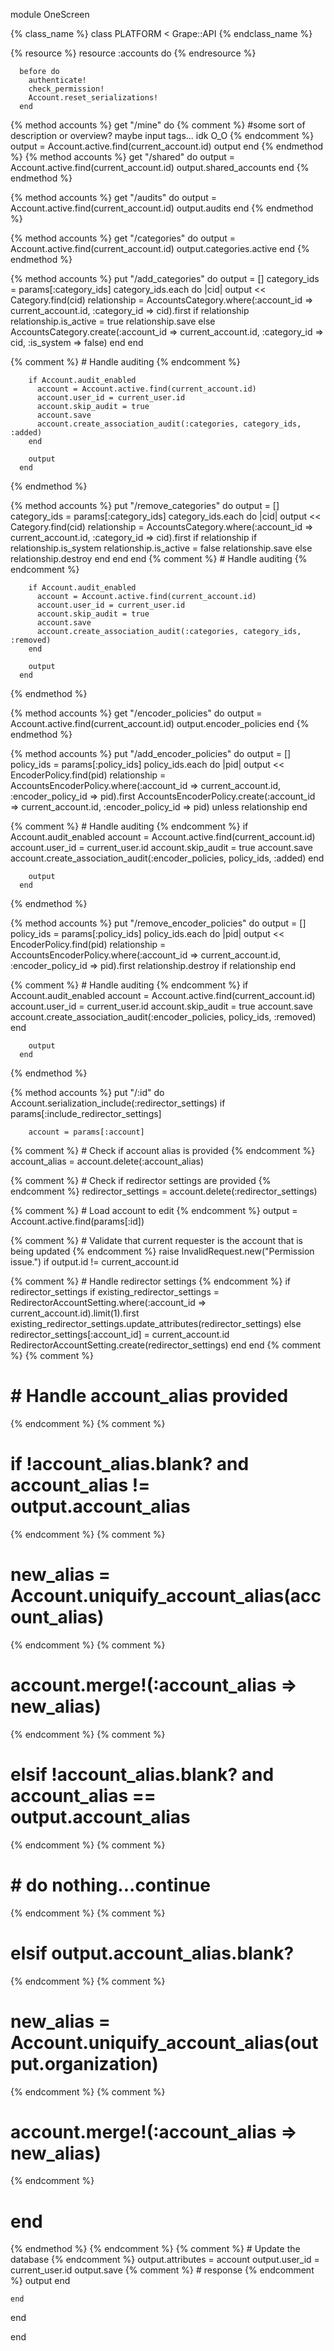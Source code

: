 module OneScreen

{% class_name %}
  class PLATFORM < Grape::API
{% endclass_name %}

{% resource %}
    resource :accounts do
{% endresource %}

      before do 
        authenticate!
        check_permission!
        Account.reset_serializations!
      end
{% method accounts %}
      get "/mine" do
{% comment %}
#some sort of description or overview? maybe input tags... idk O_O
{% endcomment %}
        output = Account.active.find(current_account.id)
        output
      end
{% endmethod %}
{% method accounts %}
      get "/shared" do
        output = Account.active.find(current_account.id)
        output.shared_accounts
      end
{% endmethod %}

{% method accounts %}
      get "/audits" do
        output = Account.active.find(current_account.id)
        output.audits
      end
{% endmethod %}

{% method accounts %}
      get "/categories" do
        output = Account.active.find(current_account.id)
        output.categories.active
      end
{% endmethod %}

{% method accounts %}
      put "/add_categories" do
        output = []
        category_ids = params[:category_ids]
        category_ids.each do |cid|
          output << Category.find(cid)
          relationship = AccountsCategory.where(:account_id => current_account.id, :category_id => cid).first
          if relationship
            relationship.is_active = true
            relationship.save
          else
            AccountsCategory.create(:account_id => current_account.id, :category_id => cid, :is_system => false)
          end
        end

{% comment %}
      # Handle auditing
{% endcomment %}

        if Account.audit_enabled
          account = Account.active.find(current_account.id)
          account.user_id = current_user.id
          account.skip_audit = true
          account.save
          account.create_association_audit(:categories, category_ids, :added)
        end

        output
      end
{% endmethod %}

{% method accounts %}
      put "/remove_categories" do
        output = []
        category_ids = params[:category_ids]
        category_ids.each do |cid|
          output << Category.find(cid)
          relationship = AccountsCategory.where(:account_id => current_account.id, :category_id => cid).first
          if relationship
            if relationship.is_system
              relationship.is_active = false
              relationship.save
            else
              relationship.destroy
            end
          end
        end
{% comment %}
        # Handle auditing
{% endcomment %}

        if Account.audit_enabled
          account = Account.active.find(current_account.id)
          account.user_id = current_user.id
          account.skip_audit = true
          account.save
          account.create_association_audit(:categories, category_ids, :removed)
        end

        output
      end
{% endmethod %}

{% method accounts %}
      get "/encoder_policies" do
        output = Account.active.find(current_account.id)
        output.encoder_policies
      end
{% endmethod %}

{% method accounts %}
      put "/add_encoder_policies" do
        output = []
        policy_ids = params[:policy_ids]
        policy_ids.each do |pid|
          output << EncoderPolicy.find(pid)
          relationship = AccountsEncoderPolicy.where(:account_id => current_account.id, :encoder_policy_id => pid).first
          AccountsEncoderPolicy.create(:account_id => current_account.id, :encoder_policy_id => pid) unless relationship
        end

{% comment %}
        # Handle auditing
{% endcomment %}
        if Account.audit_enabled
          account = Account.active.find(current_account.id)
          account.user_id = current_user.id
          account.skip_audit = true
          account.save
          account.create_association_audit(:encoder_policies, policy_ids, :added)
        end

        output
      end
{% endmethod %}

{% method accounts %}
      put "/remove_encoder_policies" do
        output = []
        policy_ids = params[:policy_ids]
        policy_ids.each do |pid|
          output << EncoderPolicy.find(pid)
          relationship = AccountsEncoderPolicy.where(:account_id => current_account.id, :encoder_policy_id => pid).first
          relationship.destroy if relationship
        end

{% comment %}
        # Handle auditing
{% endcomment %}
        if Account.audit_enabled
          account = Account.active.find(current_account.id)
          account.user_id = current_user.id
          account.skip_audit = true
          account.save
          account.create_association_audit(:encoder_policies, policy_ids, :removed)
        end

        output
      end
{% endmethod %}

{% method accounts %}
      put "/:id" do
        Account.serialization_include(:redirector_settings) if params[:include_redirector_settings]

        account = params[:account]

{% comment %}
        # Check if account alias is provided
{% endcomment %}
        account_alias = account.delete(:account_alias)

{% comment %}
        # Check if redirector settings are provided
{% endcomment %}
        redirector_settings = account.delete(:redirector_settings)

{% comment %}
        # Load account to edit
{% endcomment %}
        output = Account.active.find(params[:id])

{% comment %}
        # Validate that current requester is the account that is being updated
{% endcomment %}
        raise InvalidRequest.new("Permission issue.") if output.id != current_account.id

{% comment %}
        # Handle redirector settings
{% endcomment %}
        if redirector_settings
          if existing_redirector_settings = RedirectorAccountSetting.where(:account_id => current_account.id).limit(1).first
            existing_redirector_settings.update_attributes(redirector_settings)
          else
            redirector_settings[:account_id] = current_account.id
            RedirectorAccountSetting.create(redirector_settings)
          end
        end
{% comment %}
{% comment %}
# # Handle account_alias provided
{% endcomment %}
{% comment %}
# if !account_alias.blank? and account_alias != output.account_alias
{% endcomment %}
{% comment %}
# new_alias = Account.uniquify_account_alias(account_alias)
{% endcomment %}
{% comment %}
# account.merge!(:account_alias => new_alias)
{% endcomment %}
{% comment %}
# elsif !account_alias.blank? and account_alias == output.account_alias
{% endcomment %}
{% comment %}
# # do nothing...continue
{% endcomment %}
{% comment %}
# elsif output.account_alias.blank?
{% endcomment %}
{% comment %}
# new_alias = Account.uniquify_account_alias(output.organization)
{% endcomment %}
{% comment %}
# account.merge!(:account_alias => new_alias)
{% endcomment %}
# end
{% endmethod %}
{% endcomment %}
{% comment %}
        # Update the database
{% endcomment %}
        output.attributes = account
        output.user_id = current_user.id
        output.save
{% comment %}
        # response
{% endcomment %}
        output
      end

    end

  end

end
